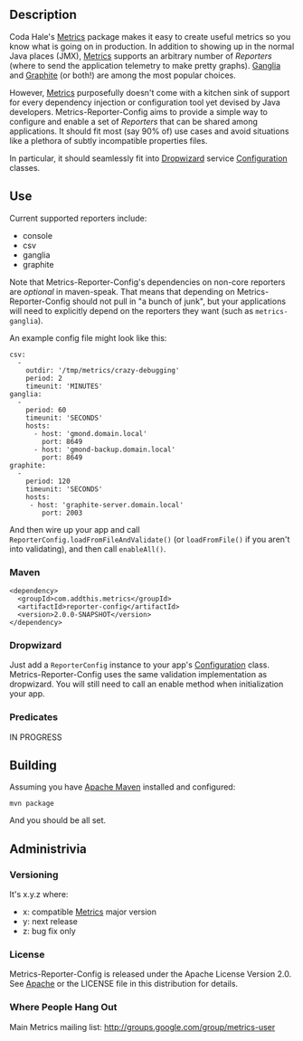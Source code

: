 ## Description

Coda Hale's [Metrics](http://github.com/codahale/metrics) package
makes it easy to create useful metrics so you know what is going on in
production.  In addition to showing up in the normal Java places
(JMX), [Metrics](http://github.com/codahale/metrics) supports an
arbitrary number of *Reporters* (where to send the application
telemetry to make pretty graphs).  [Ganglia](http://ganglia.info/) and
[Graphite](http://graphite.wikidot.com/) (or both!) are among the most
popular choices.

However, [Metrics](http://github.com/codahale/metrics) purposefully
doesn't come with a kitchen sink of support for every dependency
injection or configuration tool yet devised by Java developers.
Metrics-Reporter-Config aims to provide a simple way to configure and
enable a set of *Reporters* that can be shared among applications.  It
should fit most (say 90% of) use cases and avoid situations like a
plethora of subtly incompatible properties files.

In particular, it should seamlessly fit into
[Dropwizard](http://dropwizard.codahale.com/) service
[Configuration](http://dropwizard.codahale.com/getting-started/#creating-a-configuration-class)
classes.

## Use

Current supported reporters include:
 * console
 * csv
 * ganglia
 * graphite

Note that Metrics-Reporter-Config's dependencies on non-core reporters
are *optional* in maven-speak.  That means that depending on
Metrics-Reporter-Config should not pull in "a bunch of junk", but your
applications will need to explicitly depend on the reporters they want
(such as `metrics-ganglia`).

An example config file might look like this:

    csv:
      -
        outdir: '/tmp/metrics/crazy-debugging'
        period: 2
        timeunit: 'MINUTES'
    ganglia:
      -
        period: 60
        timeunit: 'SECONDS'
        hosts:
          - host: 'gmond.domain.local'
            port: 8649
          - host: 'gmond-backup.domain.local'
            port: 8649
    graphite:
      -
        period: 120
        timeunit: 'SECONDS'
        hosts:
         - host: 'graphite-server.domain.local'
            port: 2003


And then wire up your app and call
`ReporterConfig.loadFromFileAndValidate()` (or `loadFromFile()` if you
aren't into validating), and then call `enableAll()`.


### Maven

    <dependency>
      <groupId>com.addthis.metrics</groupId>
      <artifactId>reporter-config</artifactId>
      <version>2.0.0-SNAPSHOT</version>
    </dependency>

### Dropwizard

Just add a `ReporterConfig` instance to your app's
[Configuration](http://dropwizard.codahale.com/getting-started/#creating-a-configuration-class)
class.  Metrics-Reporter-Config uses the same validation
implementation as dropwizard. You will still need to call an enable
method when initialization your app.

### Predicates

IN PROGRESS


## Building

Assuming you have [Apache Maven](http://maven.apache.org/) installed
and configured:

    mvn package

And you should be all set.

## Administrivia

### Versioning

It's x.y.z where:
 * x: compatible [Metrics](http://github.com/codahale/metrics) major version
 * y: next release
 * z: bug fix only

### License

Metrics-Reporter-Config is released under the Apache License Version 2.0.  See
[Apache](http://www.apache.org/licenses/LICENSE-2.0) or the LICENSE file
in this distribution for details.


### Where People Hang Out

Main Metrics mailing list: http://groups.google.com/group/metrics-user
